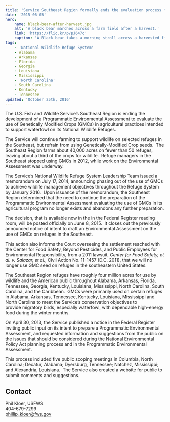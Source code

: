 ```yaml
---
title: 'Service Southeast Region formally ends the evaluation process for the possible use of genetically modified crops on national wildlife refuges'
date: '2015-06-05'
hero:
    name: black-bear-after-harvest.jpg
    alt: 'A black bear marches across a farm field after a harvest.'
    link: 'https://flic.kr/p/pJ647c'
    caption: 'A Black bear takes a morning stroll across a harvested field at Alligator River National Wildlife Refuge. Photo by Rock, USFWS.'
tags:
    - 'National Wildlife Refuge System'
    - Alabama
    - Arkansas
    - Florida
    - Georgia
    - Louisiana
    - Mississippi
    - 'North Carolina'
    - South Carolina
    - Kentucky
    - Tennessee
updated: 'October 25th, 2016'
---
```


The U.S. Fish and Wildlife Service’s Southeast Region is ending the development of a Programmatic Environmental Assessment to evaluate the use of Genetically Modified Crops (GMCs) in agricultural practices intended to support waterfowl on its National Wildlife Refuges.

The Service will continue farming to support wildlife on selected refuges in the Southeast, but refrain from using Genetically-Modified Crop seeds.  The Southeast Region farms about 40,000 acres on fewer than 50 refuges, leaving about a third of the crops for wildlife.  Refuge managers in the Southeast stopped using GMCs in 2012, while work on the Environmental Assessment was underway.

The Service’s National Wildlife Refuge System Leadership Team issued a memorandum on July 17, 2014, announcing phasing out of the use of GMCs to achieve wildlife management objectives throughout the Refuge System by January 2016.  Upon issuance of the memorandum, the Southeast Region determined that the need to continue the preparation of the Programmatic Environmental Assessment evaluating the use of GMCs in its agricultural program no longer exists and abandons any further preparation.

The decision, that is available now in the in the Federal Register reading room, will be posted officially on June 8, 2015.  It closes out the previously announced notice of intent to draft an Environmental Assessment on the use of GMCs on refuges in the Southeast. 

This action also informs the Court overseeing the settlement reached with the Center for Food Safety, Beyond Pesticides, and Public Employees for Environmental Responsibility, from a 2011 lawsuit, _Center for Food Safety, et al. v. Salazar, et al._, Civil Action No. 11-1457 (D.C. 2011), that we will no longer use GMC seed on refuges in the southeastern United States.

The Southeast Region refuges have roughly four million acres for use by wildlife and the American public throughout Alabama, Arkansas, Florida, Tennessee, Georgia, Kentucky, Louisiana, Mississippi, North Carolina, South Carolina, and the Caribbean.  GMCs were primarily used on certain refuges in Alabama, Arkansas, Tennessee, Kentucky, Louisiana, Mississippi and North Carolina to meet the Service’s conservation objectives to provide migratory birds, especially waterfowl, with dependable high-energy food during the winter months.

On April 30, 2013, the Service published a notice in the Federal Register inviting public input on its intent to prepare a Programmatic Environmental Assessment, and requested information and suggestions from the public on the issues that should be considered during the National Environmental Policy Act planning process and in the Programmatic Environmental Assessment. 

This process included five public scoping meetings in Columbia, North Carolina; Decatur, Alabama; Dyersburg, Tennessee; Natchez, Mississippi; and Alexandria, Louisiana.  The Service also created a website for public to submit comments and suggestions.

## Contact

Phil Kloer, USFWS  
404-679-7299  
[phillip_kloer@fws.gov](mailto:phillip_kloer@fws.gov)
